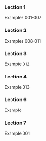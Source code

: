 ### Lection 1
Examples 001-007

### Lection 2
Examples 008-011

### Lection 3
Example 012

### Lection 4
Example 013

### Lection 6
Example

### Lection 7
Example 001
